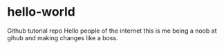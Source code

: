 # hello-world
Github tutorial repo
Hello people of the internet this is me being a noob at gihub and making changes like a boss.

